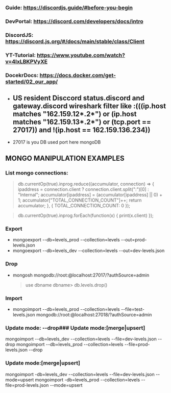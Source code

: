 ### Guide: https://discordjs.guide/#before-you-begin
### DevPortal: https://discord.com/developers/docs/intro
### DiscordJS: https://discord.js.org/#/docs/main/stable/class/Client
### YT-Tutorial: https://www.youtube.com/watch?v=4IxLBKPVyXE
### DocekrDocs: https://docs.docker.com/get-started/02_our_app/



- ## US resident Disccord status.discord and gateway.discord wireshark filter like :(((ip.host matches "162\.159\.12*\.2*") or (ip.host matches "162\.159\.13*\.2*") or (tcp.port == 27017)) and !(ip.host == 162.159.136.234))
- 27017 is you DB used port here mongoDB

## MONGO MANIPULATION EXAMPLES

### List mongo connections:
> db.currentOp(true).inprog.reduce((accumulator, connection) => { ipaddress = connection.client ? connection.client.split(":")[0] : "Internal"; accumulator[ipaddress] = (accumulator[ipaddress] || 0) + 1; accumulator["TOTAL_CONNECTION_COUNT"]++; return accumulator; }, { TOTAL_CONNECTION_COUNT: 0 });

> db.currentOp(true).inprog.forEach(function(x) { print(x.client) });

### Export
- mongoexport --db=levels_prod --collection=levels --out=prod-levels.json
- mongoexport --db=levels_dev --collection=levels --out=dev-levels.json

### Drop
- mongosh  mongodb://root:@localhost:27017/?authSource=admin
  > use dbname
  > dbname> db.levels.drop()

### Import
- mongoimport --db=levels_prod --collection=levels --file=test-levels.json mongodb://root:@localhost:27018/?authSource=admin

### Update mode: --drop### Update mode:[merge|upsert]
mongoimport --db=levels_dev --collection=levels --file=dev-levels.json --drop
mongoimport --db=levels_prod --collection=levels --file=prod-levels.json --drop

### Update mode:[merge|upsert]
mongoimport -db=levels_dev --collection=levels --file=dev-levels.json --mode=upsert
mongoimport -db=levels_prod --collection=levels --file=prod-levels.json --mode=upsert